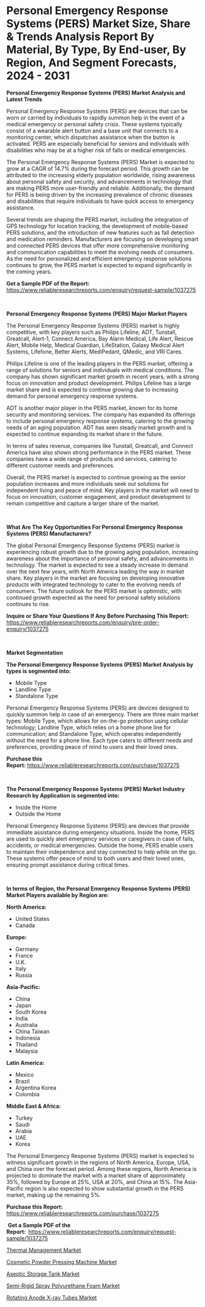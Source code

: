 <p><h1>Personal Emergency Response Systems (PERS) Market Size, Share & Trends Analysis Report By Material, By Type, By End-user, By Region, And Segment Forecasts, 2024 - 2031</h1></p><p><strong>Personal Emergency Response Systems (PERS) Market Analysis and Latest Trends</strong></p>
<p><p>Personal Emergency Response Systems (PERS) are devices that can be worn or carried by individuals to rapidly summon help in the event of a medical emergency or personal safety crisis. These systems typically consist of a wearable alert button and a base unit that connects to a monitoring center, which dispatches assistance when the button is activated. PERS are especially beneficial for seniors and individuals with disabilities who may be at a higher risk of falls or medical emergencies.</p><p>The Personal Emergency Response Systems (PERS) Market is expected to grow at a CAGR of 14.7% during the forecast period. This growth can be attributed to the increasing elderly population worldwide, rising awareness about personal safety and security, and advancements in technology that are making PERS more user-friendly and reliable. Additionally, the demand for PERS is being driven by the increasing prevalence of chronic diseases and disabilities that require individuals to have quick access to emergency assistance.</p><p>Several trends are shaping the PERS market, including the integration of GPS technology for location tracking, the development of mobile-based PERS solutions, and the introduction of new features such as fall detection and medication reminders. Manufacturers are focusing on developing smart and connected PERS devices that offer more comprehensive monitoring and communication capabilities to meet the evolving needs of consumers. As the need for personalized and efficient emergency response solutions continues to grow, the PERS market is expected to expand significantly in the coming years.</p></p>
<p><strong>Get a Sample PDF of the Report:&nbsp;</strong> <a href="https://www.reliableresearchreports.com/enquiry/request-sample/1037275">https://www.reliableresearchreports.com/enquiry/request-sample/1037275</a></p>
<p>&nbsp;</p>
<p><strong>Personal Emergency Response Systems (PERS) Major Market Players</strong></p>
<p><p>The Personal Emergency Response Systems (PERS) market is highly competitive, with key players such as Philips Lifeline, ADT, Tunstall, Greatcall, Alert-1, Connect America, Bay Alarm Medical, Life Alert, Rescue Alert, Mobile Help, Medical Guardian, LifeStation, Galaxy Medical Alert Systems, Lifefone, Better Alerts, MediPedant, QMedic, and VRI Cares.</p><p>Philips Lifeline is one of the leading players in the PERS market, offering a range of solutions for seniors and individuals with medical conditions. The company has shown significant market growth in recent years, with a strong focus on innovation and product development. Philips Lifeline has a large market share and is expected to continue growing due to increasing demand for personal emergency response systems.</p><p>ADT is another major player in the PERS market, known for its home security and monitoring services. The company has expanded its offerings to include personal emergency response systems, catering to the growing needs of an aging population. ADT has seen steady market growth and is expected to continue expanding its market share in the future.</p><p>In terms of sales revenue, companies like Tunstall, Greatcall, and Connect America have also shown strong performance in the PERS market. These companies have a wide range of products and services, catering to different customer needs and preferences.</p><p>Overall, the PERS market is expected to continue growing as the senior population increases and more individuals seek out solutions for independent living and peace of mind. Key players in the market will need to focus on innovation, customer engagement, and product development to remain competitive and capture a larger share of the market.</p></p>
<p>&nbsp;</p>
<p><strong>What Are The Key Opportunities For Personal Emergency Response Systems (PERS) Manufacturers?</strong></p>
<p><p>The global Personal Emergency Response Systems (PERS) market is experiencing robust growth due to the growing aging population, increasing awareness about the importance of personal safety, and advancements in technology. The market is expected to see a steady increase in demand over the next few years, with North America leading the way in market share. Key players in the market are focusing on developing innovative products with integrated technology to cater to the evolving needs of consumers. The future outlook for the PERS market is optimistic, with continued growth expected as the need for personal safety solutions continues to rise.</p></p>
<p><strong>Inquire or Share Your Questions If Any Before Purchasing This Report:</strong> <a href="https://www.reliableresearchreports.com/enquiry/pre-order-enquiry/1037275">https://www.reliableresearchreports.com/enquiry/pre-order-enquiry/1037275</a></p>
<p>&nbsp;</p>
<p><strong>Market Segmentation</strong></p>
<p><strong>The Personal Emergency Response Systems (PERS) Market Analysis by types is segmented into:</strong></p>
<p><ul><li>Mobile Type</li><li>Landline Type</li><li>Standalone Type</li></ul></p>
<p><p>Personal Emergency Response Systems (PERS) are devices designed to quickly summon help in case of an emergency. There are three main market types: Mobile Type, which allows for on-the-go protection using cellular technology; Landline Type, which relies on a home phone line for communication; and Standalone Type, which operates independently without the need for a phone line. Each type caters to different needs and preferences, providing peace of mind to users and their loved ones.</p></p>
<p><strong>Purchase this Report:&nbsp;</strong><a href="https://www.reliableresearchreports.com/purchase/1037275">https://www.reliableresearchreports.com/purchase/1037275</a></p>
<p>&nbsp;</p>
<p><strong>The Personal Emergency Response Systems (PERS) Market Industry Research by Application is segmented into:</strong></p>
<p><ul><li>Inside the Home</li><li>Outside the Home</li></ul></p>
<p><p>Personal Emergency Response Systems (PERS) are devices that provide immediate assistance during emergency situations. Inside the home, PERS are used to quickly alert emergency services or caregivers in case of falls, accidents, or medical emergencies. Outside the home, PERS enable users to maintain their independence and stay connected to help while on the go. These systems offer peace of mind to both users and their loved ones, ensuring prompt assistance during critical times.</p></p>
<p>&nbsp;</p>
<p><strong>In terms of Region, the Personal Emergency Response Systems (PERS) Market Players available by Region are:</strong></p>
<p>
    <p> <strong> North America: </strong>
        <ul>
            <li>United States</li>
            <li>Canada</li>
        </ul>
        </p> 
    <p> <strong> Europe: </strong>
        <ul>
            <li>Germany</li>
            <li>France</li>
            <li>U.K.</li>
            <li>Italy</li>
            <li>Russia</li>
        </ul>
        </p> 
    <p> <strong> Asia-Pacific: </strong>
        <ul>
            <li>China</li>
            <li>Japan</li>
            <li>South Korea</li>
            <li>India</li>
            <li>Australia</li>
            <li>China Taiwan</li>
            <li>Indonesia</li>
            <li>Thailand</li>
            <li>Malaysia</li>
        </ul>
        </p> 
    <p> <strong> Latin America: </strong>
        <ul>
            <li>Mexico</li>
            <li>Brazil</li>
            <li>Argentina Korea</li>
            <li>Colombia</li>
        </ul>
        </p> 
    <p> <strong> Middle East & Africa: </strong>
        <ul>
            <li>Turkey</li>
            <li>Saudi</li>
            <li>Arabia</li>
            <li>UAE</li>
            <li>Korea</li>
        </ul>
    </p>
    </p>
<p><p>The Personal Emergency Response Systems (PERS) market is expected to witness significant growth in the regions of North America, Europe, USA, and China over the forecast period. Among these regions, North America is projected to dominate the market with a market share of approximately 35%, followed by Europe at 25%, USA at 20%, and China at 15%. The Asia-Pacific region is also expected to show substantial growth in the PERS market, making up the remaining 5%.</p></p>
<p><strong>Purchase this Report: </strong><a href="https://www.reliableresearchreports.com/purchase/1037275">https://www.reliableresearchreports.com/purchase/1037275</a></p>
<p>&nbsp;<strong>Get a Sample PDF of the Report:&nbsp;&nbsp;</strong><a href="https://www.reliableresearchreports.com/enquiry/request-sample/1037275">https://www.reliableresearchreports.com/enquiry/request-sample/1037275</a></p>
<p><strong></strong></p>
<p><p><a href="https://medium.com/p/ec49815a69c0/edit">Thermal Management Market</a></p><p><a href="https://medium.com/p/c83d6e1c40e4/edit">Cosmetic Powder Pressing Machine Market</a></p><p><a href="https://medium.com/p/dad96f930f1d/edit">Aseptic Storage Tank Market</a></p><p><a href="https://github.com/Whitneyboyettebo9kiw7yr13/Market-Research-Report-List-1/blob/main/semi-rigid-spray-polyurethane-foam-market.md">Semi-Rigid Spray Polyurethane Foam Market</a></p><p><a href="https://github.com/sonuprakash1/Market-Research-Report-List-1/blob/main/rotating-anode-x-ray-tubes-market.md">Rotating Anode X-ray Tubes Market</a></p></p>